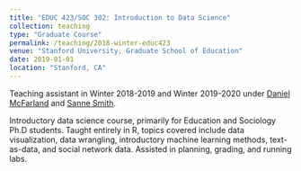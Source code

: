 ```yaml
---
title: "EDUC 423/SOC 302: Introduction to Data Science"
collection: teaching
type: "Graduate Course"
permalink: /teaching/2018-winter-educ423
venue: "Stanford University, Graduate School of Education"
date: 2019-01-01
location: "Stanford, CA"
---
```


Teaching assistant in Winter 2018-2019 and Winter 2019-2020 under [Daniel McFarland](https://ed.stanford.edu/faculty/mcfarland) and [Sanne Smith](https://ed.stanford.edu/faculty/sannesmith).

Introductory data science course, primarily for Education and Sociology Ph.D students. Taught entirely in R, topics covered include data visualization, data wrangling, introductory machine learning methods, text-as-data, and social network data. Assisted in planning, grading, and running labs.
